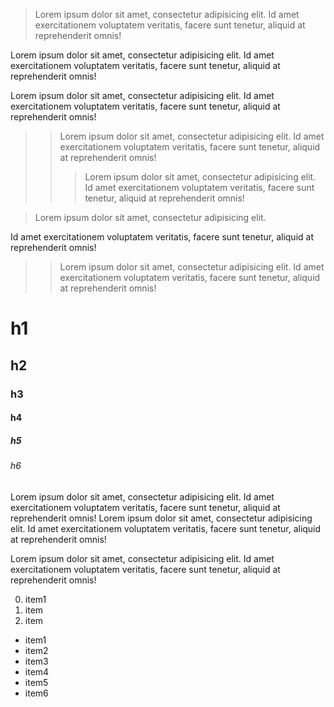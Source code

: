 > Lorem ipsum dolor sit amet, consectetur adipisicing elit. Id amet exercitationem voluptatem veritatis, facere sunt tenetur, aliquid at reprehenderit omnis!

Lorem ipsum dolor sit amet, consectetur adipisicing elit. Id amet exercitationem voluptatem veritatis, facere sunt tenetur, aliquid at reprehenderit omnis!

Lorem ipsum dolor sit amet, consectetur adipisicing elit. Id amet exercitationem voluptatem veritatis, facere sunt tenetur, aliquid at reprehenderit omnis!
>>Lorem ipsum dolor sit amet, consectetur adipisicing elit. Id amet exercitationem voluptatem veritatis, facere sunt tenetur, aliquid at reprehenderit omnis!
>>> Lorem ipsum dolor sit amet, consectetur adipisicing elit. Id amet exercitationem voluptatem veritatis, facere sunt tenetur, aliquid at reprehenderit omnis!
    

> Lorem ipsum dolor sit amet, consectetur adipisicing elit. 

Id amet exercitationem voluptatem veritatis, facere sunt tenetur, aliquid at reprehenderit omnis!
>>Lorem ipsum dolor sit amet, consectetur adipisicing elit. Id amet exercitationem voluptatem veritatis, facere sunt tenetur, aliquid at reprehenderit omnis!




# h1
## h2
### h3
#### h4
##### h5
###### h6


Lorem ipsum dolor sit amet, consectetur adipisicing elit. Id amet exercitationem voluptatem veritatis, facere sunt tenetur, aliquid at reprehenderit omnis!
Lorem ipsum dolor sit amet, consectetur adipisicing elit. Id amet exercitationem voluptatem veritatis, facere sunt tenetur, aliquid at reprehenderit omnis!

Lorem ipsum dolor sit amet, consectetur adipisicing elit. Id amet exercitationem voluptatem veritatis, facere sunt tenetur, aliquid at reprehenderit omnis!


0. item1
0. item
0. item


+ item1
+ item2
+ item3
+ item4
+ item5
+ item6
